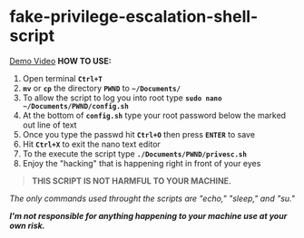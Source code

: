# fake-privilege-escalation-shell-script
[Demo Video](https://youtu.be/4hUWezddC_0)
**HOW TO USE:**
1. Open terminal **`Ctrl+T`**
2. **`mv`** or **`cp`** the directory **`PWND`** to **`~/Documents/`**
3. To allow the script to log you into root type **`sudo nano ~/Documents/PWND/config.sh`**
4. At the bottom of **`config.sh`** type your root password below the marked out line of text
5. Once you type the passwd hit **`Ctrl+O`** then press **`ENTER`** to save
6. Hit **`Ctrl+X`** to exit the nano text editor
7. To the execute the script type **`./Documents/PWND/privesc.sh`**
8. Enjoy the "hacking" that is happening right in front of your eyes

>**THIS SCRIPT IS NOT HARMFUL TO YOUR MACHINE.**

_The only commands used throught the scripts are "echo," "sleep," and "su."_

***I'm not responsible for anything happening to your machine use at your own risk.***
